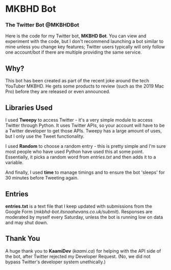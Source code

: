 # MKBHD Bot
### The Twitter Bot **@MKBHDBot**

Here is the code for my Twitter bot, **MKBHD Bot**.
You can view and experiment with the code, but I don't recommend launching a bot similar to mine unless you change key features; Twitter users typically will only follow one account/bot if there are multiple providing the same service.

## Why?

This bot has been created as part of the recent joke around the tech YouTuber MKBHD. He gets some products to review (such as the 2019 Mac Pro) before they are released or even announced.

## Libraries Used

I used **Tweepy** to access Twitter - it's a very simple module to access Twitter through Python. It uses Twitter APIs, so your account will have to be a Twitter developer to get those APIs. Tweepy has a large amount of uses, but I only use the Tweet functionality. 

I used **Random** to choose a random entry - this is pretty simple and I'm sure most people who have used Python have used this at some point. Essentially, it picks a random word from *entries.txt* and then adds it to a variable.

And finally, I used **time** to manage timings and to ensure the bot 'sleeps' for 30 minutes before Tweeting again.

## Entries

**entries.txt** is a text file that I keep updated with submissions from the Google Form (*mkbhd-bot.itsnoahevans.co.uk/submit*). Responses are moderated by myself every Saturday, unless the bot is running low on data and may shut down.

## Thank You

A huge thank you to **KaamiDev** (*kaami.ca*) for helping with the API side of the bot, after Twitter rejected my Developer Request. (No, we did not bypass Twitter's developer system unethically.)
